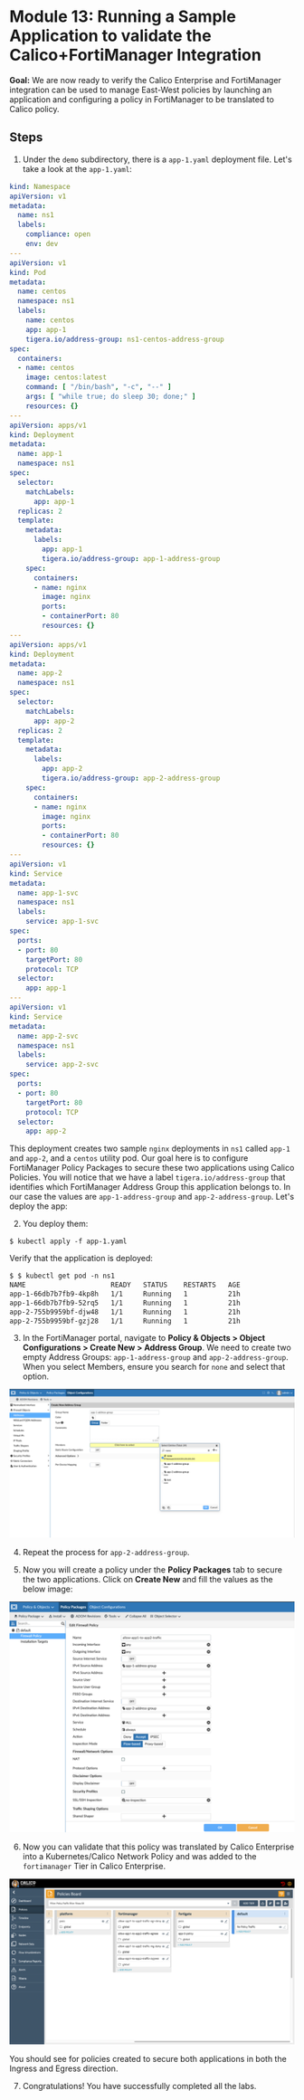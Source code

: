 # Module 13: Running a Sample Application to validate the Calico+FortiManager Integration

**Goal:** We are now ready to verify the Calico Enterprise and FortiManager integration can be used to manage East-West policies by launching an application and configuring a policy in FortiManager to be translated to Calico policy. 

## Steps

1. Under the `demo` subdirectory, there is a `app-1.yaml` deployment file. Let's take a look at the `app-1.yaml`:

```yaml
kind: Namespace
apiVersion: v1
metadata:
  name: ns1
  labels:
    compliance: open
    env: dev
---
apiVersion: v1
kind: Pod
metadata:
  name: centos
  namespace: ns1
  labels:
    name: centos
    app: app-1
    tigera.io/address-group: ns1-centos-address-group
spec:
  containers:
  - name: centos
    image: centos:latest
    command: [ "/bin/bash", "-c", "--" ]
    args: [ "while true; do sleep 30; done;" ]
    resources: {}
---
apiVersion: apps/v1
kind: Deployment
metadata:
  name: app-1
  namespace: ns1
spec:
  selector:
    matchLabels:
      app: app-1
  replicas: 2
  template:
    metadata:
      labels:
        app: app-1
        tigera.io/address-group: app-1-address-group
    spec:
      containers:
      - name: nginx
        image: nginx
        ports:
        - containerPort: 80
        resources: {}
---
apiVersion: apps/v1
kind: Deployment
metadata:
  name: app-2
  namespace: ns1
spec:
  selector:
    matchLabels:
      app: app-2
  replicas: 2
  template:
    metadata:
      labels:
        app: app-2
        tigera.io/address-group: app-2-address-group
    spec:
      containers:
      - name: nginx
        image: nginx
        ports:
        - containerPort: 80
        resources: {}
---
apiVersion: v1
kind: Service
metadata:
  name: app-1-svc
  namespace: ns1
  labels:
    service: app-1-svc
spec:
  ports:
  - port: 80
    targetPort: 80
    protocol: TCP
  selector:
    app: app-1
---
apiVersion: v1
kind: Service
metadata:
  name: app-2-svc
  namespace: ns1
  labels:
    service: app-2-svc
spec:
  ports:
  - port: 80
    targetPort: 80
    protocol: TCP
  selector:
    app: app-2
```

This deployment creates two sample `nginx` deployments in `ns1` called `app-1` and `app-2`, and a `centos` utility pod. Our goal here is to configure FortiManager Policy Packages to secure these two applications using Calico Policies. You will notice that we have a label `tigera.io/address-group` that identifies which FortiManager Address Group this application belongs to. In our case the values are `app-1-address-group` and `app-2-address-group`. Let's deploy the app:

2. You deploy them:

```
$ kubectl apply -f app-1.yaml
```

Verify that the  application is deployed:

```
$ $ kubectl get pod -n ns1
NAME                     READY   STATUS    RESTARTS   AGE
app-1-66db7b7fb9-4kp8h   1/1     Running   1          21h
app-1-66db7b7fb9-52rq5   1/1     Running   1          21h
app-2-755b9959bf-djw48   1/1     Running   1          21h
app-2-755b9959bf-gzj28   1/1     Running   1          21h
```

3. In the FortiManager portal, navigate to **Policy & Objects > Object Configurations > Create New > Address Group**. We need to create two empty Address Groups: `app-1-address-group` and `app-2-address-group`. When you select Members, ensure you search for `none` and select that option. 

![app-1-address-group.png](../img/app-1-address-group.png)

4. Repeat the process for `app-2-address-group`. 

5. Now you will create a policy under the **Policy Packages** tab to secure the two applications. Click on **Create New** and fill the values as the below image:

![fortimanager-policy.png](../img/fortimanager-policy.png)

6. Now you can validate that this policy was translated by Calico Enterprise into a Kubernetes/Calico Network Policy and was added to the `fortimanager` Tier in Calico Enterprise. 

![calico-fortimanager-policy.png](../img/calico-fortimanager-policy.png)

You should see for policies created to secure both applications in both the Ingress and Egress direction.

7. Congratulations! You have successfully completed all the labs.
